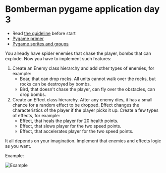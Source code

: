 # Bomberman pygame application day 3

- Read [the guideline](https://github.com/mate-academy/py-task-guideline/blob/main/README.md) before start
- [Pygame primer](https://realpython.com/pygame-a-primer/#sprite-groups)
- [Pygame sprites and groups](https://kidscancode.org/blog/2016/08/pygame_1-2_working-with-sprites/)

You already have spider enemies that chase the player, 
bombs that can explode.
Now you have to implement such features:
1. Create an Enemy class hierarchy and add other types of enemies, for example:
   - Boar, that can drop rocks. All units cannot walk over the rocks, but
   rocks can be destroyed by bombs.
   - Bird, that doesn't chase the player, can fly over the obstacles, can
   drop bombs.
2. Create an Effect class hierarchy. After any enemy dies, it has a 
small chance for a random effect to be dropped. Effect changes the
characteristics of the player if the player picks it up. Create a few types
of effects, for example:
   - Effect, that heals the player for 20 health points.
   - Effect, that slows player for the two speed points.
   - Effect, that accelerates player for the two speed points.

It all depends on your imagination. Implement that enemies and effects logic
as you want. 

Example: 

![Example](https://user-images.githubusercontent.com/80070761/154242811-d5105c93-d899-4733-abcf-55449d382871.gif)